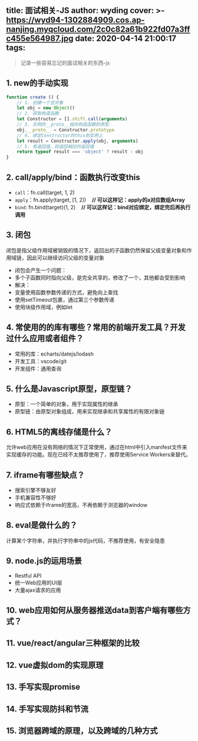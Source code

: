 title: 面试相关-JS
author: wyding
cover: >-
  https://wyd94-1302884909.cos.ap-nanjing.myqcloud.com/2c0c82a61b922fd07a3ffc455e564987.jpg
date: 2020-04-14 21:00:17
tags:
---
> 记录一些容易忘记的面试相关的东西-js
<!-- more -->

## 1. new的手动实现
```js
function create () {
	// 1. 创建一个空对象
    let obj = new Object()
    // 2. 获取构造函数
    let Constructor = [].shift.call(arguments)
    // 3. 实例的__proto__指向构造函数的原型
    obj.__proto__ = Constructor.prototype
    // 4. 绑定Constructor的this到实例上
    let result = Constructor.apply(obj, arguments)
    // 5. 有返回值，则返回相应的返回值
    return typeof result === 'object' ? result : obj
}
```

## 2. call/apply/bind：函数执行改变this
 - `call`：fn.call(target, 1, 2)
 - `apply`：fn.apply(target, [1, 2])&nbsp;&nbsp;&nbsp;&nbsp;**// 可以这样记：apply的a对应数组Array**
 - `bind`: fn.bind(target)(1, 2)&nbsp;&nbsp;&nbsp;&nbsp;**// 可以这样记：bind对应绑定，绑定完后再执行调用**
 
## 3. 闭包
闭包是指父级作用域被销毁的情况下，返回出的子函数仍然保留父级变量对象和作用域链，因此可以继续访问父级的变量对象

- 闭包会产生一个问题：
 - 多个子函数同时指向父级，是完全共享的，修改了一个，其他都会受到影响
- 解决：
 - 变量使用函数参数传递的方式，避免向上查找
 - 使用setTimeout包裹，通过第三个参数传递
 - 使用块级作用域，例如let
 
## 4. 常使用的的库有哪些？常用的前端开发工具？开发过什么应用或者组件？
- 常用的库：echarts/datejs/lodash
- 开发工具：vscode/git
- 开发组件：通用查询

## 5. 什么是Javascript原型，原型链？
- 原型：一个简单的对象，用于实现属性的继承
- 原型链：由原型对象组成，用来实现继承和共享属性的有限对象链

## 6. HTML5的离线存储是什么？
允许web应用在没有网络的情况下正常使用，通过在html中引入manifest文件来实现缓存的功能。现在已经不太推荐使用了，推荐使用Service Workers来替代。

## 7. iframe有哪些缺点？
- 搜索引擎不够友好
- 手机兼容性不够好
- 响应式依赖于iframe的宽高，不再依赖于浏览器的window

## 8. eval是做什么的？
计算某个字符串，并执行字符串中的js代码，不推荐使用，有安全隐患

## 9. node.js的运用场景
- Restful API
- 统一Web应用的UI层
- 大量ajax请求的应用

## 10. web应用如何从服务器推送data到客户端有哪些方式？

## 11. vue/react/angular三种框架的比较

## 12. vue虚拟dom的实现原理

## 13. 手写实现promise

## 14. 手写实现防抖和节流

## 15. 浏览器跨域的原理，以及跨域的几种方式